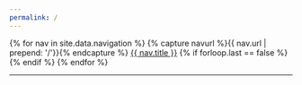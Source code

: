 ```yaml
---
permalink: /
---
```


<nav id="menu-small" class="hide-on-big">
	{% for nav in site.data.navigation %}
		{% capture navurl %}{{ nav.url | prepend: '/'}}{% endcapture %}
		<a href='{{ site.baseurl }}/{{ nav.url }}'>{{ nav.title }}</a> 
		{% if forloop.last == false %}
			<br>
		{% endif %}
	{% endfor %}
	<hr>
</nav>